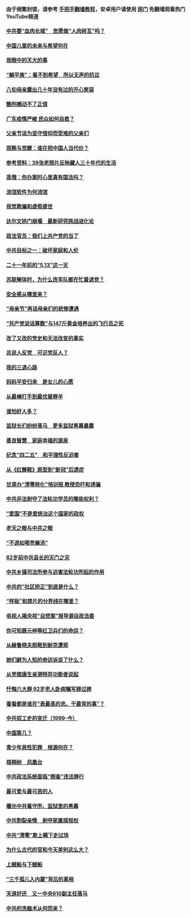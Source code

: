 #### 由于频繁封锁，请参考 [手把手翻墙教程](https://github.com/gfw-breaker/guides/wiki/)，安卓用户请使用 [网门](https://github.com/gfw-breaker/nogfw/blob/master/dl.md?t=07110801) 免翻墙观看热门YouTube频道 

#### [中共要“血肉长城”　您愿做“人肉砖瓦”吗？](../pages/19/427882.md?t=07110801) 

#### [中国儿童的未来与希望何在](../pages/19/427680.md?t=07110801) 

#### [我眼中的天大的事](../pages/19/427619.md?t=07110801) 

#### [“躺平族”：看不到希望　所以无声的抗议](../pages/19/427464.md?t=07110801) 

#### [八旬母亲露出几十年没有过的开心笑容](../pages/19/427429.md?t=07110801) 

#### [酷刑撼动不了正信](../pages/19/427414.md?t=07110801) 

#### [广东疫情严峻 民众如何自救？](../pages/19/427311.md?t=07110801) 

#### [父亲节话为坚守信仰而受难的父亲们](../pages/19/427033.md?t=07110801) 

#### [观察与觉醒：谁在把中国人当代价？](../pages/19/426987.md?t=07110801) 

#### [参考资料：39张老照片反映藏人三十年代的生活](../pages/19/426471.md?t=07110801) 

#### [高僧：你办案时心里真有国法吗？](../pages/19/426530.md?t=07110801) 

#### [流氓软件为何流氓](../pages/19/426531.md?t=07110801) 

#### [视觉欺骗和虚假盛世](../pages/19/426443.md?t=07110801) 

#### [达尔文拱门崩塌　最新研究挑战进化论](../pages/19/426009.md?t=07110801) 

#### [政法官员：我们上共产党的当了](../pages/19/425351.md?t=07110801) 

#### [中共目标之一：破坏家庭和人伦](../pages/19/424454.md?t=07110801) 

#### [二十一年前的“5.13”这一天](../pages/19/424814.md?t=07110801) 

#### [苏联解体时，为什么连军队都在忙着退党？](../pages/19/424335.md?t=07110801) 

#### [安全感从哪里来？](../pages/19/424336.md?t=07110801) 

#### [“母亲节”再话母亲们的悲惨遭遇](../pages/19/424234.md?t=07110801) 

#### [“共产党说话算数”与147斤黄金培养出的飞行员之死](../pages/19/424115.md?t=07110801) 

#### [改了又改的党史和无法改变的事实](../pages/19/424037.md?t=07110801) 

#### [总说人反党　可识党反人？](../pages/19/423820.md?t=07110801) 

#### [我的三退心路](../pages/19/423876.md?t=07110801) 

#### [妈妈平安归来　是女儿的心愿](../pages/19/423947.md?t=07110801) 

#### [从最棒打手到最优替罪羊](../pages/19/423819.md?t=07110801) 

#### [谁怕好人多？](../pages/19/423774.md?t=07110801) 

#### [监狱长们纷纷落马　更多监狱黑幕暴露](../pages/19/423787.md?t=07110801) 

#### [善良智慧　家庭幸福的源泉](../pages/19/423632.md?t=07110801) 

#### [纪念“四二五”　和平理性反迫害](../pages/19/423660.md?t=07110801) 

#### [从《红舞鞋》原型到“新冠”后遗症](../pages/19/423509.md?t=07110801) 

#### [甘肃办“清零转化”培训班 教授恐吓和诱骗](../pages/19/423498.md?t=07110801) 

#### [中共非法剥夺了法轮功学员的哪些权利？](../pages/19/423392.md?t=07110801) 

#### [“爱国”不是爱统治这个国家的政权](../pages/19/423029.md?t=07110801) 

#### [老天之眼与中共之眼](../pages/19/423378.md?t=07110801) 

#### [“不退如喝苍蝇汤”](../pages/19/423287.md?t=07110801) 

#### [82岁前中共县长的灭门之灾](../pages/19/423055.md?t=07110801) 

#### [中共乡镇司法所参与迫害法轮功所起的作用](../pages/19/423064.md?t=07110801) 

#### [中共的“社区矫正”到底是什么？](../pages/19/422870.md?t=07110801) 

#### [“样板”和禁片的分界线在哪里？](../pages/19/422704.md?t=07110801) 

#### [电视人揭央视“自焚案”报导源自政法委](../pages/19/422770.md?t=07110801) 

#### [你可知聂元梓等红卫兵们的命运？](../pages/19/422848.md?t=07110801) 

#### [从赫鲁晓夫脱鞋到耐克遭邪](../pages/19/422826.md?t=07110801) 

#### [她们鲜为人知的命运诉说了什么？](../pages/19/422754.md?t=07110801) 

#### [从党棍康生亲测特异功能者说起](../pages/19/422657.md?t=07110801) 

#### [忏悔六大罪 92岁老人卧病嘱写罪过碑](../pages/19/422750.md?t=07110801) 

#### [看看都是谁在“表最高的忠、干最背的事”？](../pages/19/422703.md?t=07110801) 

#### [中共奴工史的变迁（1999-今）](../pages/19/422656.md?t=07110801) 

#### [中国第几？](../pages/19/422496.md?t=07110801) 

#### [青少年恶性犯罪　根源何在？](../pages/19/422449.md?t=07110801) 

#### [梧桐树　凤凰台](../pages/19/422442.md?t=07110801) 

#### [中共政法系统面临“倒查”违法罪行](../pages/19/422497.md?t=07110801) 

#### [最可爱与最可恶的人](../pages/19/422448.md?t=07110801) 

#### [曝光中共看守所、监狱里的黑幕](../pages/19/422390.md?t=07110801) 

#### [中共割裂亲情　剥夺家属探视权](../pages/19/422364.md?t=07110801) 

#### [中共“清零”欺上瞒下走过场](../pages/19/422306.md?t=07110801) 

#### [为什么古代的官和今天差别这么大？](../pages/19/422228.md?t=07110801) 

#### [上贼船与下贼船](../pages/19/422276.md?t=07110801) 

#### [“三千孤儿入内蒙”背后的真相](../pages/19/422229.md?t=07110801) 

#### [天道好还　又一中央610副主任落马](../pages/19/422155.md?t=07110801) 

#### [中共的洗脑术从何而来？](../pages/19/422154.md?t=07110801) 

